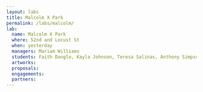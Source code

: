 ```yaml
---
layout: labs
title: Malcolm X Park
permalink: /labs/malcolm/
lab:
  name: Malcolm X Park
  where: 52nd and Locust St
  when: yesterday
  managers: Mariam Williams
  students: Faith Danglo, Kayla Johnson, Teresa Salinas, Anthony Simpson, and Ananya Sinha
  artworks:
  proposals:
  engagements:
  partners:
---
```

